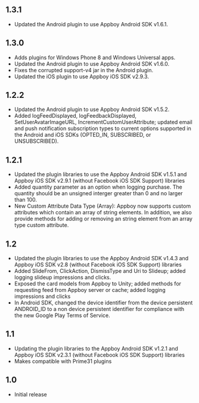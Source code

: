 ## 1.3.1
* Updated the Android plugin to use Appboy Android SDK v1.6.1.

## 1.3.0
* Adds plugins for Windows Phone 8 and Windows Universal apps.
* Updated the Android plugin to use Appboy Android SDK v1.6.0.
* Fixes the corrupted support-v4 jar in the Android plugin.
* Updated the iOS plugin to use Appboy iOS SDK v2.9.3.

## 1.2.2
* Updated the Android plugin to use Appboy Android SDK v1.5.2.
* Added logFeedDisplayed, logFeedbackDisplayed, SetUserAvatarImageURL, IncrementCustomUserAttribute; updated email and push notification subscription types to current options supported in the Android and iOS SDKs (OPTED_IN, SUBSCRIBED, or UNSUBSCRIBED).

## 1.2.1
* Updated the plugin libraries to use the Appboy Android SDK v1.5.1 and Appboy iOS SDK v2.9.1 (without Facebook iOS SDK Support) libraries
* Added quantity parameter as an option when logging purchase. The quantity should be an unsigned interger greater than 0 and no larger than 100. 
* New Custom Attribute Data Type (Array): Appboy now supports custom attributes which contain an array of string elements. In addition, we also provide methods for adding or removing an string element from an array type custom attribute.

## 1.2
* Updated the plugin libraries to use the Appboy Android SDK v1.4.3 and Appboy iOS SDK v2.8 (without Facebook iOS SDK Support) libraries
* Added SlideFrom, ClickAction, DismissType and Uri to Slideup; added logging slideup impressions and clicks.
* Exposed the card models from Appboy to Unity; added methods for requesting feed from Appboy server or cache; added logging impressions and clicks
* In Android SDK, changed the device identifier from the device persistent ANDROID_ID to a non device persistent identifier for compliance with the new Google Play Terms of Service.

## 1.1
* Updating the plugin libraries to the Appboy Android SDK v1.2.1 and Appboy iOS SDK v2.3.1 (without Facebook iOS SDK Support) libraries 
* Makes compatible with Prime31 plugins

## 1.0
* Initial release

